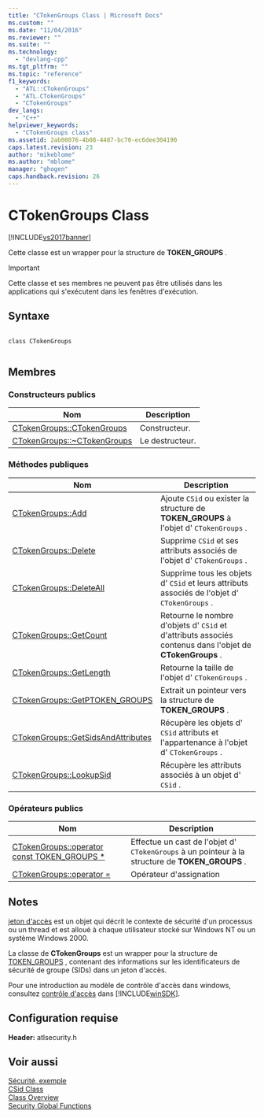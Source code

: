 ```yaml
---
title: "CTokenGroups Class | Microsoft Docs"
ms.custom: ""
ms.date: "11/04/2016"
ms.reviewer: ""
ms.suite: ""
ms.technology: 
  - "devlang-cpp"
ms.tgt_pltfrm: ""
ms.topic: "reference"
f1_keywords: 
  - "ATL::CTokenGroups"
  - "ATL.CTokenGroups"
  - "CTokenGroups"
dev_langs: 
  - "C++"
helpviewer_keywords: 
  - "CTokenGroups class"
ms.assetid: 2ab08076-4b08-4487-bc70-ec6dee304190
caps.latest.revision: 23
author: "mikeblome"
ms.author: "mblome"
manager: "ghogen"
caps.handback.revision: 26
---
```

# CTokenGroups Class
[!INCLUDE[vs2017banner](../../assembler/inline/includes/vs2017banner.md)]

Cette classe est un wrapper pour la structure de **TOKEN\_GROUPS** .  
  
> [!IMPORTANT]
>  Cette classe et ses membres ne peuvent pas être utilisés dans les applications qui s'exécutent dans les fenêtres d'exécution.  
  
## Syntaxe  
  
```  
  
class CTokenGroups  
  
```  
  
## Membres  
  
### Constructeurs publics  
  
|Nom|Description|  
|---------|-----------------|  
|[CTokenGroups::CTokenGroups](../Topic/CTokenGroups::CTokenGroups.md)|Constructeur.|  
|[CTokenGroups::~CTokenGroups](../Topic/CTokenGroups::~CTokenGroups.md)|Le destructeur.|  
  
### Méthodes publiques  
  
|Nom|Description|  
|---------|-----------------|  
|[CTokenGroups::Add](../Topic/CTokenGroups::Add.md)|Ajoute `CSid` ou exister la structure de **TOKEN\_GROUPS** à l'objet d' `CTokenGroups` .|  
|[CTokenGroups::Delete](../Topic/CTokenGroups::Delete.md)|Supprime `CSid` et ses attributs associés de l'objet d' `CTokenGroups` .|  
|[CTokenGroups::DeleteAll](../Topic/CTokenGroups::DeleteAll.md)|Supprime tous les objets d' `CSid` et leurs attributs associés de l'objet d' `CTokenGroups` .|  
|[CTokenGroups::GetCount](../Topic/CTokenGroups::GetCount.md)|Retourne le nombre d'objets d' `CSid` et d'attributs associés contenus dans l'objet de **CTokenGroups** .|  
|[CTokenGroups::GetLength](../Topic/CTokenGroups::GetLength.md)|Retourne la taille de l'objet d' `CTokenGroups` .|  
|[CTokenGroups::GetPTOKEN\_GROUPS](../Topic/CTokenGroups::GetPTOKEN_GROUPS.md)|Extrait un pointeur vers la structure de **TOKEN\_GROUPS** .|  
|[CTokenGroups::GetSidsAndAttributes](../Topic/CTokenGroups::GetSidsAndAttributes.md)|Récupère les objets d' `CSid` attributs et l'appartenance à l'objet d' `CTokenGroups` .|  
|[CTokenGroups::LookupSid](../Topic/CTokenGroups::LookupSid.md)|Récupère les attributs associés à un objet d' `CSid` .|  
  
### Opérateurs publics  
  
|Nom|Description|  
|---------|-----------------|  
|[CTokenGroups::operator const TOKEN\_GROUPS \*](../Topic/CTokenGroups::operator%20const%20TOKEN_GROUPS%20*.md)|Effectue un cast de l'objet d' `CTokenGroups` à un pointeur à la structure de **TOKEN\_GROUPS** .|  
|[CTokenGroups::operator \=](../Topic/CTokenGroups::operator%20=.md)|Opérateur d'assignation|  
  
## Notes  
 [jeton d'accès](http://msdn.microsoft.com/library/windows/desktop/aa374909) est un objet qui décrit le contexte de sécurité d'un processus ou un thread et est alloué à chaque utilisateur stocké sur Windows NT ou un système Windows 2000.  
  
 La classe de **CTokenGroups** est un wrapper pour la structure de [TOKEN\_GROUPS](http://msdn.microsoft.com/library/windows/desktop/aa379624) , contenant des informations sur les identificateurs de sécurité de groupe \(SIDs\) dans un jeton d'accès.  
  
 Pour une introduction au modèle de contrôle d'accès dans windows, consultez [contrôle d'accès](http://msdn.microsoft.com/library/windows/desktop/aa374860) dans [!INCLUDE[winSDK](../../atl/includes/winsdk_md.md)].  
  
## Configuration requise  
 **Header:** atlsecurity.h  
  
## Voir aussi  
 [Sécurité, exemple](../../top/visual-cpp-samples.md)   
 [CSid Class](../../atl/reference/csid-class.md)   
 [Class Overview](../../atl/atl-class-overview.md)   
 [Security Global Functions](../../atl/reference/security-global-functions.md)